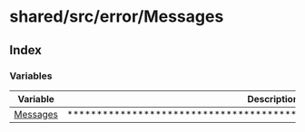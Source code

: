 # shared/src/error/Messages

## Index

### Variables

| Variable | Description |
| ------ | ------ |
| [Messages](../messages/variables/messages.md) | ********************************************************************** |
